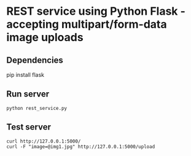 # REST service using Python Flask - accepting multipart/form-data image uploads

## Dependencies

pip install flask

## Run server

```
python rest_service.py
```

## Test server

```
curl http://127.0.0.1:5000/
curl -F "image=@img1.jpg" http://127.0.0.1:5000/upload
```

